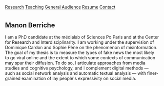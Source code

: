 [Research](Research/research.md)      [Teaching](teaching.md)      [General Audience](General-audience/general-audience.med)     [Resume](Resume/resume.md)      [Contact](Contact/contact.md)

# 

## Manon Berriche

I am a PhD candidate at the médialab of Sciences Po Paris and at the Center for Research and Interdisciplinarity. I am working under the supervision of Dominique Cardon and Sophie Pène on the phenomenon of misinformation. The goal of my thesis is to measure the types of fake news the most likely to go viral online and the extent to which some contexts of communication may spur their diffusion. To do so, I articulate approaches from media studies and cognitive psychology, and I complement digital methods — such as social network analysis and automatic textual analysis — with finer-grained examination of lay people's expressivity on social media.
